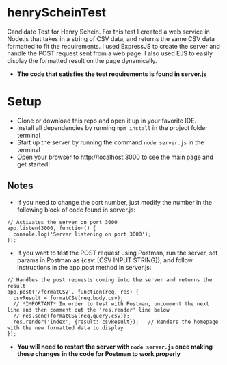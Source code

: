 # henryScheinTest

Candidate Test for Henry Schein. For this test I created a web service in Node.js that takes in a string of CSV data, and returns the
same CSV data formatted to fit the requirements. I used ExpressJS to create the server and handle the POST request sent from a web page.
I also used EJS to easily display the formatted result on the page dynamically. 
- **The code that satisfies the test requirements is found in
server.js**

# Setup

- Clone or download this repo and open it up in your favorite IDE. 
- Install all dependencies by running `npm install` in the project folder terminal
- Start up the server by running the command `node server.js` in the terminal
- Open your browser to http://localhost:3000 to see the main page and get started!

## Notes

- If you need to change the port number, just modify the number in the following block of code found in server.js:
```
// Activates the server on port 3000
app.listen(3000, function() {
  console.log('Server listening on port 3000');
});
```
- If you want to test the POST request using Postman, run the server, set params in Postman as {csv: [CSV INPUT STRING]}, 
and follow instructions in the app.post method in server.js:
```
// Handles the post requests coming into the server and returns the result
app.post('/formatCSV', function(req, res) {
  csvResult = formatCSV(req.body.csv);
  // *IMPORTANT* In order to test with Postman, uncomment the next line and then comment out the 'res.render' line below
  // res.send(formatCSV(req.query.csv));
  res.render('index', {result: csvResult});   // Renders the homepage with the new formatted data to display
});
```
- **You will need to restart the server with `node server.js` once making these changes
in the code for Postman to work properly**
